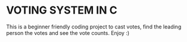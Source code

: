 # VOTING SYSTEM IN C
This is a beginner friendly coding project to cast votes, find the leading person the votes and see the vote counts.
Enjoy :)
